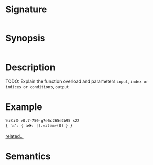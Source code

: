 # Signature
```vikid-signature
```

# Synopsis
```vikid-synopsis
```

# Description
TODO: Explain the function overload and parameters `input`, `index or indices or conditions`, `output`

# Example
```vikid-script
𝕍i𝕂i𝔻 v0.7-750-g7e6c265e2b95 s22
{ ‘⌂’: { a👁: [].«item»(0) } }
```


[related...](https://en.wikipedia.org/wiki/Array_data_structure)

# Semantics